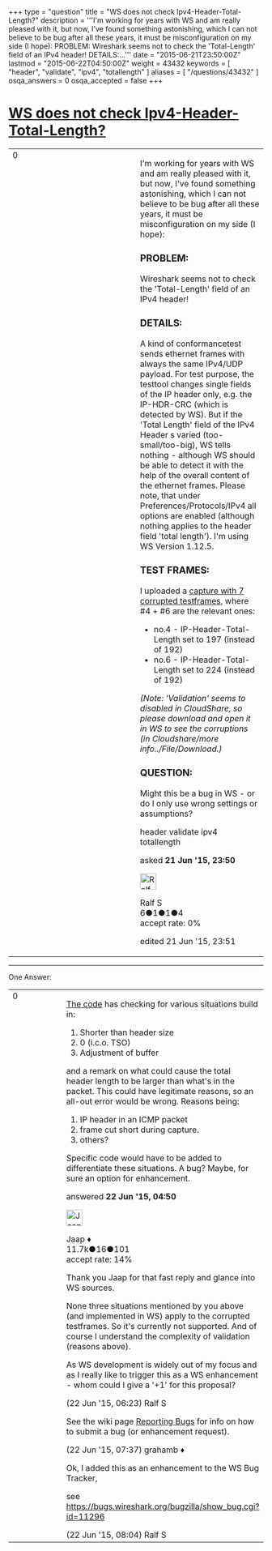 +++
type = "question"
title = "WS does not check Ipv4-Header-Total-Length?"
description = '''I&#x27;m working for years with WS and am really pleased with it, but now, I&#x27;ve found something astonishing, which I can not believe to be bug after all these years, it must be misconfiguration on my side (I hope): PROBLEM: Wireshark seems not to check the &#x27;Total-Length&#x27; field of an IPv4 header! DETAILS:...'''
date = "2015-06-21T23:50:00Z"
lastmod = "2015-06-22T04:50:00Z"
weight = 43432
keywords = [ "header", "validate", "ipv4", "totallength" ]
aliases = [ "/questions/43432" ]
osqa_answers = 0
osqa_accepted = false
+++

<div class="headNormal">

# [WS does not check Ipv4-Header-Total-Length?](/questions/43432/ws-does-not-check-ipv4-header-total-length)

</div>

<div id="main-body">

<div id="askform">

<table id="question-table" style="width:100%;"><colgroup><col style="width: 50%" /><col style="width: 50%" /></colgroup><tbody><tr class="odd"><td style="width: 30px; vertical-align: top"><div class="vote-buttons"><div id="post-43432-score" class="post-score" title="current number of votes">0</div><div id="favorite-count" class="favorite-count"></div></div></td><td><div id="item-right"><div class="question-body"><p>I'm working for years with WS and am really pleased with it, but now, I've found something astonishing, which I can not believe to be bug after all these years, it must be misconfiguration on my side (I hope):</p><h3 id="problem">PROBLEM:</h3><p>Wireshark seems not to check the 'Total-Length' field of an IPv4 header!</p><h3 id="details">DETAILS:</h3><p>A kind of conformancetest sends ethernet frames with always the same IPv4/UDP payload. For test purpose, the testtool changes single fields of the IP header only, e.g. the IP-HDR-CRC (which is detected by WS). But if the 'Total Length' field of the IPv4 Header s varied (too-small/too-big), WS tells nothing - although WS should be able to detect it with the help of the overall content of the ethernet frames. Please note, that under Preferences/Protocols/IPv4 all options are enabled (although nothing applies to the header field 'total length'). I'm using WS Version 1.12.5.</p><h3 id="test-frames">TEST FRAMES:</h3><p>I uploaded a <a href="https://www.cloudshark.org/captures/7c36ec0ec8f6">capture with 7 corrupted testframes</a>, where #4 + #6 are the relevant ones:</p><ul><li>no.4 - IP-Header-Total-Length set to 197 (instead of 192)</li><li>no.6 - IP-Header-Total-Length set to 224 (instead of 192)</li></ul><p><em>(Note: 'Validation' seems to disabled in CloudShare, so please download and open it in WS to see the corruptions (in Cloudshare/more info../File/Download.)</em></p><h3 id="question">QUESTION:</h3><p>Might this be a bug in WS - or do I only use wrong settings or assumptions?</p></div><div id="question-tags" class="tags-container tags">header validate ipv4 totallength</div><div id="question-controls" class="post-controls"></div><div class="post-update-info-container"><div class="post-update-info post-update-info-user"><p>asked <strong>21 Jun '15, 23:50</strong></p><img src="https://secure.gravatar.com/avatar/9cda1b2e882533ded78af7471c874f0c?s=32&amp;d=identicon&amp;r=g" class="gravatar" width="32" height="32" alt="Ralf%20S&#39;s gravatar image" /><p>Ralf S<br />
<span class="score" title="6 reputation points">6</span><span title="1 badges"><span class="badge1">●</span><span class="badgecount">1</span></span><span title="1 badges"><span class="silver">●</span><span class="badgecount">1</span></span><span title="4 badges"><span class="bronze">●</span><span class="badgecount">4</span></span><br />
<span class="accept_rate" title="Rate of the user&#39;s accepted answers">accept rate:</span> <span title="Ralf S has no accepted answers">0%</span></p></div><div class="post-update-info post-update-info-edited"><p>edited 21 Jun '15, 23:51</p></div></div><div id="comments-container-43432" class="comments-container"></div><div id="comment-tools-43432" class="comment-tools"></div><div class="clear"></div><div id="comment-43432-form-container" class="comment-form-container"></div><div class="clear"></div></div></td></tr></tbody></table>

------------------------------------------------------------------------

<div class="tabBar">

<span id="sort-top"></span>

<div class="headQuestions">

One Answer:

</div>

</div>

<span id="43437"></span>

<div id="answer-container-43437" class="answer">

<table style="width:100%;"><colgroup><col style="width: 50%" /><col style="width: 50%" /></colgroup><tbody><tr class="odd"><td style="width: 30px; vertical-align: top"><div class="vote-buttons"><div id="post-43437-score" class="post-score" title="current number of votes">0</div></div></td><td><div class="item-right"><div class="answer-body"><p><a href="https://code.wireshark.org/review/gitweb?p=wireshark.git;a=blob;f=epan/dissectors/packet-ip.c;h=5a785207ad083b58f9314cc01cfb3a8011554dbf;hb=c52dc98563db07f0bb152ca63304bf6e40682422#l2078">The code</a> has checking for various situations build in:</p><ol><li>Shorter than header size</li><li>0 (i.c.o. TSO)</li><li>Adjustment of buffer</li></ol><p>and a remark on what could cause the total header length to be larger than what's in the packet. This could have legitimate reasons, so an all-out error would be wrong. Reasons being:</p><ol><li>IP header in an ICMP packet</li><li>frame cut short during capture.</li><li>others?</li></ol><p>Specific code would have to be added to differentiate these situations. A bug? Maybe, for sure an option for enhancement.</p></div><div class="answer-controls post-controls"></div><div class="post-update-info-container"><div class="post-update-info post-update-info-user"><p>answered <strong>22 Jun '15, 04:50</strong></p><img src="https://secure.gravatar.com/avatar/2337f0406681e5c72ea0e6f1f0d6c0b0?s=32&amp;d=identicon&amp;r=g" class="gravatar" width="32" height="32" alt="Jaap&#39;s gravatar image" /><p>Jaap ♦<br />
<span class="score" title="11680 reputation points"><span>11.7k</span></span><span title="16 badges"><span class="silver">●</span><span class="badgecount">16</span></span><span title="101 badges"><span class="bronze">●</span><span class="badgecount">101</span></span><br />
<span class="accept_rate" title="Rate of the user&#39;s accepted answers">accept rate:</span> <span title="Jaap has 155 accepted answers">14%</span></p></div></div><div id="comments-container-43437" class="comments-container"><span id="43439"></span><div id="comment-43439" class="comment"><div id="post-43439-score" class="comment-score"></div><div class="comment-text"><p>Thank you Jaap for that fast reply and glance into WS sources.</p><p>None three situations mentioned by you above (and implemented in WS) apply to the corrupted testframes. So it's currently not supported. And of course I understand the complexity of validation (reasons above).</p><p>As WS development is widely out of my focus and as I really like to trigger this as a WS enhancement - whom could I give a '+1' for this proposal?</p></div><div id="comment-43439-info" class="comment-info"><span class="comment-age">(22 Jun '15, 06:23)</span> Ralf S</div></div><span id="43440"></span><div id="comment-43440" class="comment"><div id="post-43440-score" class="comment-score"></div><div class="comment-text"><p>See the wiki page <a href="https://wiki.wireshark.org/ReportingBugs">Reporting Bugs</a> for info on how to submit a bug (or enhancement request).</p></div><div id="comment-43440-info" class="comment-info"><span class="comment-age">(22 Jun '15, 07:37)</span> grahamb ♦</div></div><span id="43442"></span><div id="comment-43442" class="comment"><div id="post-43442-score" class="comment-score"></div><div class="comment-text"><p>Ok, I added this as an enhancement to the WS Bug Tracker,</p><p>see <a href="https://bugs.wireshark.org/bugzilla/show_bug.cgi?id=11296">https://bugs.wireshark.org/bugzilla/show_bug.cgi?id=11296</a></p></div><div id="comment-43442-info" class="comment-info"><span class="comment-age">(22 Jun '15, 08:04)</span> Ralf S</div></div></div><div id="comment-tools-43437" class="comment-tools"></div><div class="clear"></div><div id="comment-43437-form-container" class="comment-form-container"></div><div class="clear"></div></div></td></tr></tbody></table>

</div>

<div class="paginator-container-left">

</div>

</div>

</div>


